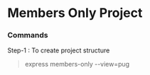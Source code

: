 # Members Only Project

### Commands 
Step-1 : To create project structure 

> express members-only --view=pug